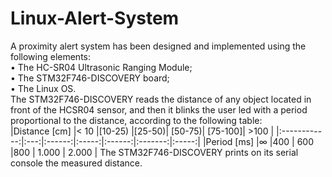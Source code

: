 # Linux-Alert-System
A proximity alert system has been designed and implemented using the following elements:<br />
• The HC-SR04 Ultrasonic Ranging Module;<br />
• The STM32F746-DISCOVERY board;<br />
• The Linux OS.<br />
The STM32F746-DISCOVERY reads the distance of any object located in front of the HCSR04
sensor, and then it blinks the user led with a period proportional to the distance,
according to the following table:<br />
|Distance [cm] |< 10 |[10-25) |[25-50)| [50-75)| [75-100]| >100  |
|:------------:|:---:|:------:|:-----:|:------:|:-------:|:-----:|
|Period [ms]   |∞    |400     | 600   |800     | 1.000   | 2.000 |
The STM32F746-DISCOVERY prints on its serial console the measured distance.<br />
